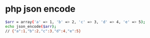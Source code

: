 # php json encode


```bash
$arr = array('a' => 1, 'b' => 2, 'c' => 3, 'd' => 4, 'e' => 5);
echo json_encode($arr);
// {"a":1,"b":2,"c":3,"d":4,"e":5}
```

